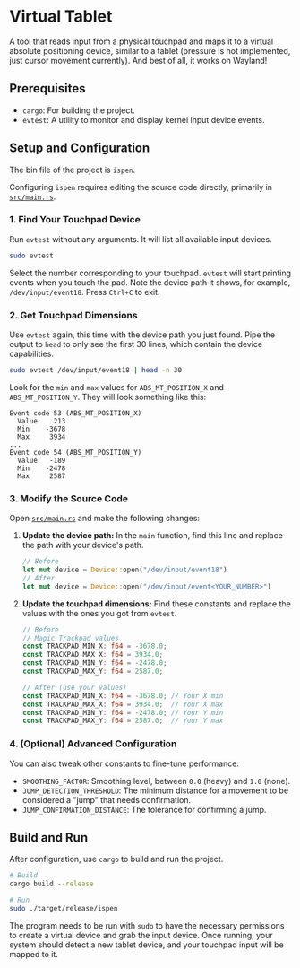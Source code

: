 # Virtual Tablet

A tool that reads input from a physical touchpad and maps it to a virtual absolute positioning device, similar to a tablet (pressure is not implemented, just cursor movement currently). And best of all, it works on Wayland!

## Prerequisites

- `cargo`: For building the project.
- `evtest`: A utility to monitor and display kernel input device events.

## Setup and Configuration

The bin file of the project is ``ispen``.

Configuring `ispen` requires editing the source code directly, primarily in [`src/main.rs`](./src/main.rs).

### 1. Find Your Touchpad Device

Run `evtest` without any arguments. It will list all available input devices.

```bash
sudo evtest
```

Select the number corresponding to your touchpad. `evtest` will start printing events when you touch the pad. Note the device path it shows, for example, `/dev/input/event18`. Press `Ctrl+C` to exit.

### 2. Get Touchpad Dimensions

Use `evtest` again, this time with the device path you just found. Pipe the output to `head` to only see the first 30 lines, which contain the device capabilities.

```bash
sudo evtest /dev/input/event18 | head -n 30
```

Look for the `min` and `max` values for `ABS_MT_POSITION_X` and `ABS_MT_POSITION_Y`. They will look something like this:

```
Event code 53 (ABS_MT_POSITION_X)
  Value    213
  Min    -3678
  Max     3934
...
Event code 54 (ABS_MT_POSITION_Y)
  Value   -189
  Min    -2478
  Max     2587
```

### 3. Modify the Source Code

Open [`src/main.rs`](./src/main.rs) and make the following changes:

1.  **Update the device path:**
    In the `main` function, find this line and replace the path with your device's path.

    ```rust
    // Before
    let mut device = Device::open("/dev/input/event18")
    // After
    let mut device = Device::open("/dev/input/event<YOUR_NUMBER>")
    ```

2.  **Update the touchpad dimensions:**
    Find these constants and replace the values with the ones you got from `evtest`.

    ```rust
    // Before
    // Magic Trackpad values
    const TRACKPAD_MIN_X: f64 = -3678.0;
    const TRACKPAD_MAX_X: f64 = 3934.0;
    const TRACKPAD_MIN_Y: f64 = -2478.0;
    const TRACKPAD_MAX_Y: f64 = 2587.0;

    // After (use your values)
    const TRACKPAD_MIN_X: f64 = -3678.0; // Your X min
    const TRACKPAD_MAX_X: f64 = 3934.0;  // Your X max
    const TRACKPAD_MIN_Y: f64 = -2478.0; // Your Y min
    const TRACKPAD_MAX_Y: f64 = 2587.0;  // Your Y max
    ```

### 4. (Optional) Advanced Configuration

You can also tweak other constants to fine-tune performance:

- `SMOOTHING_FACTOR`: Smoothing level, between `0.0` (heavy) and `1.0` (none).
- `JUMP_DETECTION_THRESHOLD`: The minimum distance for a movement to be considered a "jump" that needs confirmation.
- `JUMP_CONFIRMATION_DISTANCE`: The tolerance for confirming a jump.

## Build and Run

After configuration, use `cargo` to build and run the project.

```bash
# Build
cargo build --release

# Run
sudo ./target/release/ispen
```

The program needs to be run with `sudo` to have the necessary permissions to create a virtual device and grab the input device. Once running, your system should detect a new tablet device, and your touchpad input will be mapped to it.